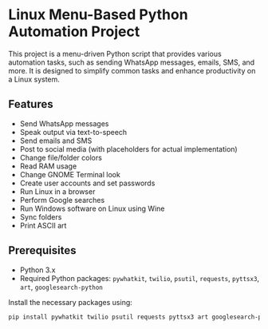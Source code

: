 # Linux Menu-Based Python Automation Project

This project is a menu-driven Python script that provides various automation tasks, such as sending WhatsApp messages, emails, SMS, and more. It is designed to simplify common tasks and enhance productivity on a Linux system.

## Features
- Send WhatsApp messages
- Speak output via text-to-speech
- Send emails and SMS
- Post to social media (with placeholders for actual implementation)
- Change file/folder colors
- Read RAM usage
- Change GNOME Terminal look
- Create user accounts and set passwords
- Run Linux in a browser
- Perform Google searches
- Run Windows software on Linux using Wine
- Sync folders
- Print ASCII art

## Prerequisites
- Python 3.x
- Required Python packages: `pywhatkit`, `twilio`, `psutil`, `requests`, `pyttsx3`, `art`, `googlesearch-python`

Install the necessary packages using:
```bash
pip install pywhatkit twilio psutil requests pyttsx3 art googlesearch-python
